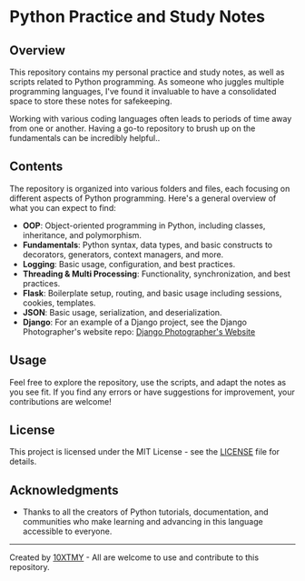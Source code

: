 # Python Practice and Study Notes

## Overview

This repository contains my personal practice and study notes, as well as scripts related to Python programming. As someone who juggles multiple programming languages, I've found it invaluable to have a consolidated space to store these notes for safekeeping.

Working with various coding languages often leads to periods of time away from one or another. Having a go-to repository to brush up on the fundamentals can be incredibly helpful..

## Contents

The repository is organized into various folders and files, each focusing on different aspects of Python programming. Here's a general overview of what you can expect to find:

- **OOP**: Object-oriented programming in Python, including classes, inheritance, and polymorphism.
- **Fundamentals**: Python syntax, data types, and basic constructs to decorators, generators, context managers, and more.
- **Logging**: Basic usage, configuration, and best practices.
- **Threading & Multi Processing**: Functionality, synchronization, and best practices. 
- **Flask**: Boilerplate setup, routing, and basic usage including sessions, cookies, templates.
- **JSON**: Basic usage, serialization, and deserialization.
- **Django**: For an example of a Django project, see the Django Photographer's website repo: [Django Photographer's Website](https://github.com/10XTMY/pixfina)
## Usage

Feel free to explore the repository, use the scripts, and adapt the notes as you see fit. If you find any errors or have suggestions for improvement, your contributions are welcome! 

## License

This project is licensed under the MIT License - see the [LICENSE](LICENSE) file for details.

## Acknowledgments

- Thanks to all the creators of Python tutorials, documentation, and communities who make learning and advancing in this language accessible to everyone.

---

Created by [10XTMY](https://www.molmez.io) - All are welcome to use and contribute to this repository.
